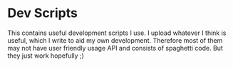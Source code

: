# Dev Scripts

This contains useful development scripts I use. I upload whatever I think is useful, which I write to aid my own development.
Therefore most of them may not have user friendly usage API and consists of spaghetti code. But they just work hopefully ;)
